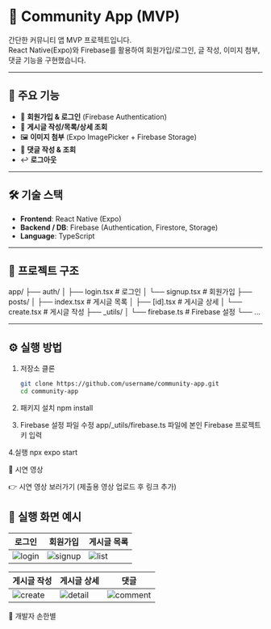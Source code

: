 # 📱 Community App (MVP)

간단한 커뮤니티 앱 MVP 프로젝트입니다.  
React Native(Expo)와 Firebase를 활용하여 회원가입/로그인, 글 작성, 이미지 첨부, 댓글 기능을 구현했습니다.  

---

## 🚀 주요 기능

- 🔐 **회원가입 & 로그인** (Firebase Authentication)  
- 📝 **게시글 작성/목록/상세 조회**  
- 🖼️ **이미지 첨부** (Expo ImagePicker + Firebase Storage)  
- 💬 **댓글 작성 & 조회**  
- ↩️ **로그아웃**  

---

## 🛠️ 기술 스택

- **Frontend**: React Native (Expo)  
- **Backend / DB**: Firebase (Authentication, Firestore, Storage)  
- **Language**: TypeScript  

---

## 📂 프로젝트 구조
app/
├── auth/
│ ├── login.tsx # 로그인
│ └── signup.tsx # 회원가입
├── posts/
│ ├── index.tsx # 게시글 목록
│ ├── [id].tsx # 게시글 상세
│ └── create.tsx # 게시글 작성
├── _utils/
│ └── firebase.ts # Firebase 설정
└── ...

---

## ⚙️ 실행 방법

1. 저장소 클론
   ```bash
   git clone https://github.com/username/community-app.git
   cd community-app

2. 패키지 설치
npm install

3. Firebase 설정 파일 수정
app/_utils/firebase.ts 파일에 본인 Firebase 프로젝트 키 입력

4.실행
npx expo start

🎥 시연 영상

👉 시연 영상 보러가기
(제출용 영상 업로드 후 링크 추가)

## 📸 실행 화면 예시

| 로그인 | 회원가입 | 게시글 목록 |
|--------|----------|-------------|
| ![login](./assets/screens/login.png) | ![signup](./assets/screens/signup.png) | ![list](./assets/screens/list.png) |

| 게시글 작성 | 게시글 상세 | 댓글 |
|-------------|-------------|------|
| ![create](./assets/screens/create.png) | ![detail](./assets/screens/detail.png) | ![comment](./assets/screens/comment.png) |

	
	


📌 개발자
손한별
